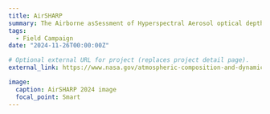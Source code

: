 ```yaml
---
title: AirSHARP
summary: The Airborne asSessment of Hyperspectral Aerosol optical depth and water-leaving Reflectance Product Performance for PACE (AirSHARP) is a small NASA field campaign in Fall 2024, based out of Monterey Bay, California. On board the NPS Twin Otter, it is measuring ocean and aerosol optical data for validation of the PACE satellite observations.
tags:
  - Field Campaign
date: "2024-11-26T00:00:00Z"

# Optional external URL for project (replaces project detail page).
external_link: https://www.nasa.gov/atmospheric-composition-and-dynamics-missions-projects/

image:
  caption: AirSHARP 2024 image
  focal_point: Smart
---
```

